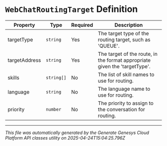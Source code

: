 # `WebChatRoutingTarget` Definition

| Property | Type | Required | Description |
|----------|------|----------|-------------|
| targetType | `string` | Yes | The target type of the routing target, such as 'QUEUE'. |
| targetAddress | `string` | Yes | The target of the route, in the format appropriate given the 'targetType'. |
| skills | `string[]` | No | The list of skill names to use for routing. |
| language | `string` | No | The language name to use for routing. |
| priority | `number` | No | The priority to assign to the conversation for routing. |

---

*This file was automatically generated by the Generate Genesys Cloud Platform API classes utility on 2025-04-24T15:04:25.796Z*